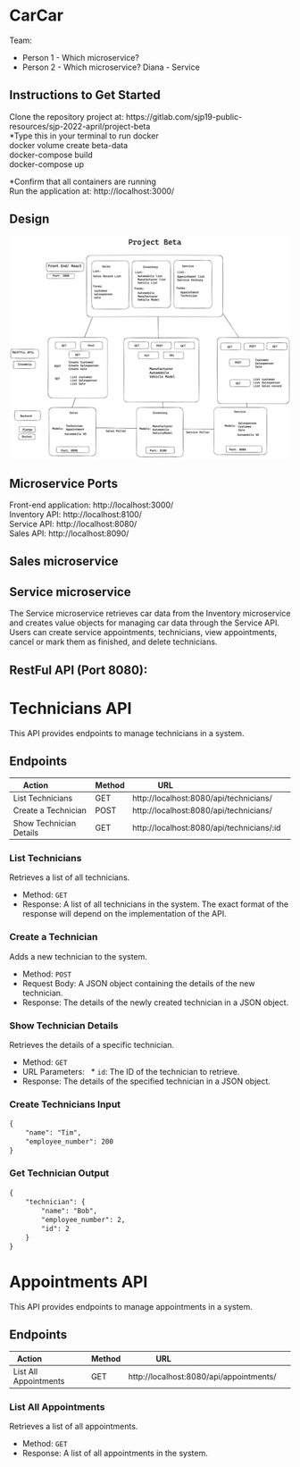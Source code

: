 # CarCar



Team:

* Person 1 - Which microservice?
* Person 2 - Which microservice? Diana - Service

## Instructions to Get Started

<p>Clone the repository project at:
https://gitlab.com/sjp19-public-resources/sjp-2022-april/project-beta <br>
*Type this in your terminal to run docker <br>
docker volume create beta-data <br>
 docker-compose build <br>
 docker-compose up <br>

*Confirm that all  containers are running <br>
Run the application at: http://localhost:3000/ <br>

## Design
![alt text](project_beta_diagram.png "Project Beta Diagram")

## Microservice Ports
Front-end application: http://localhost:3000/ <br>
Inventory API: http://localhost:8100/ <br>
Service API: http://localhost:8080/ <br>
Sales API: http://localhost:8090/ <br>

## Sales microservice


## Service microservice

The Service microservice retrieves car data from the Inventory microservice and creates value objects for managing car data through the Service API. Users can create service appointments, technicians, view appointments, cancel or mark them as finished, and delete technicians.

## RestFul API (Port 8080):


# Technicians API

This API provides endpoints to manage technicians in a system.

## Endpoints

| Action              | Method | URL                                          |
|---------------------|--------|----------------------------------------------|
| List Technicians    | GET    | http://localhost:8080/api/technicians/       |
| Create a Technician | POST   | http://localhost:8080/api/technicians/       |
| Show Technician Details | GET | http://localhost:8080/api/technicians/:id |

### List Technicians

Retrieves a list of all technicians.

* Method: `GET`
* Response: A list of all technicians in the system. The exact format of the response will depend on the implementation of the API.

### Create a Technician

Adds a new technician to the system.

* Method: `POST`
* Request Body: A JSON object containing the details of the new technician.
* Response: The details of the newly created technician in a JSON object.

### Show Technician Details

Retrieves the details of a specific technician.

* Method: `GET`
* URL Parameters:
  * `id`: The ID of the technician to retrieve.
* Response: The details of the specified technician in a JSON object.

### Create Technicians Input
```
{
	"name": "Tim",
	"employee_number": 200
}
```

### Get Technician Output
```
{
	"technician": {
		"name": "Bob",
		"employee_number": 2,
		"id": 2
	}
}
```



# Appointments API

This API provides endpoints to manage appointments in a system.

## Endpoints

| Action                  | Method | URL                                          |
|-------------------------|--------|----------------------------------------------|
| List All Appointments   | GET    | http://localhost:8080/api/appointments/     |

### List All Appointments

Retrieves a list of all appointments.

* Method: `GET`
* Response: A list of all appointments in the system.
